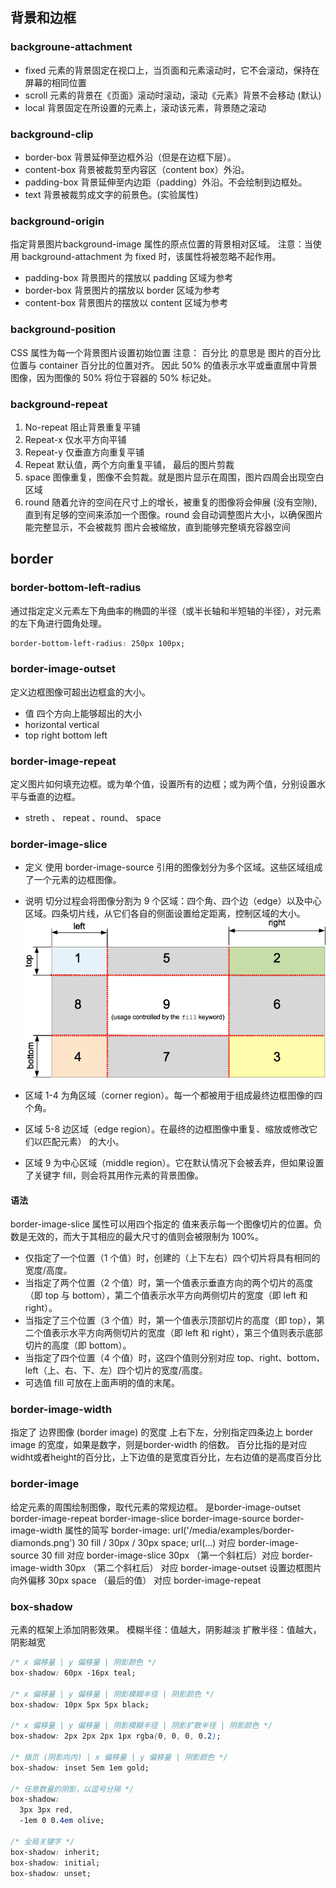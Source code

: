 ## 背景和边框


### backgroune-attachment
 * fixed 元素的背景固定在视口上，当页面和元素滚动时，它不会滚动，保持在屏幕的相同位置
 * scroll 元素的背景在《页面》滚动时滚动，滚动《元素》背景不会移动 (默认)
 * local 背景固定在所设置的元素上，滚动该元素，背景随之滚动

### background-clip
 * border-box  背景延伸至边框外沿（但是在边框下层）。
 * content-box 背景被裁剪至内容区（content box）外沿。
 * padding-box 背景延伸至内边距（padding）外沿。不会绘制到边框处。
 * text 背景被裁剪成文字的前景色。(实验属性)

### background-origin
指定背景图片background-image 属性的原点位置的背景相对区域。 
注意：当使用 background-attachment 为 fixed 时，该属性将被忽略不起作用。
 * padding-box 背景图片的摆放以 padding 区域为参考
 * border-box 背景图片的摆放以 border 区域为参考
 * content-box 背景图片的摆放以 content 区域为参考

 ### background-position
 CSS 属性为每一个背景图片设置初始位置
 注意： 百分比 的意思是 图片的百分比位置与 container 百分比的位置对齐。
 因此 50% 的值表示水平或垂直居中背景图像，因为图像的 50% 将位于容器的 50% 标记处。

### background-repeat
1. No-repeat 阻止背景重复平铺
2. Repeat-x 仅水平方向平铺
3. Repeat-y 仅垂直方向重复平铺
4. Repeat 默认值，两个方向重复平铺， 最后的图片剪裁
5. space 图像重复，图像不会剪裁。就是图片显示在周围，图片四周会出现空白区域
6. round 随着允许的空间在尺寸上的增长，被重复的图像将会伸展 (没有空隙), 直到有足够的空间来添加一个图像。round 会自动调整图片大小，以确保图片能完整显示，不会被裁剪
图片会被缩放，直到能够完整填充容器空间

## border
### border-bottom-left-radius
通过指定定义元素左下角曲率的椭圆的半径（或半长轴和半短轴的半径），对元素的左下角进行圆角处理。
```css
border-bottom-left-radius: 250px 100px;
```

### border-image-outset
定义边框图像可超出边框盒的大小。
* 值 四个方向上能够超出的大小
* horizontal vertical
* top right bottom left 

### border-image-repeat
定义图片如何填充边框。或为单个值，设置所有的边框；或为两个值，分别设置水平与垂直的边框。
* streth 、 repeat 、round、 space

### border-image-slice
* 定义 使用 border-image-source 引用的图像划分为多个区域。这些区域组成了一个元素的边框图像。
* 说明 切分过程会将图像分割为 9 个区域：四个角、四个边（edge）以及中心区域。四条切片线，从它们各自的侧面设置给定距离，控制区域的大小。
![alt text](border-image-slice.png)

* 区域 1-4 为角区域（corner region）。每一个都被用于组成最终边框图像的四个角。
* 区域 5-8 边区域（edge region）。在最终的边框图像中重复、缩放或修改它们以匹配元素） 的大小。
* 区域 9 为中心区域（middle region）。它在默认情况下会被丢弃，但如果设置了关键字 fill，则会将其用作元素的背景图像。
#### 语法
border-image-slice 属性可以用四个指定的 <number-percentage> 值来表示每一个图像切片的位置。负数是无效的，而大于其相应的最大尺寸的值则会被限制为 100%。
* 仅指定了一个位置（1 个值）时，创建的（上下左右）四个切片将具有相同的宽度/高度。
* 当指定了两个位置（2 个值）时，第一个值表示垂直方向的两个切片的高度（即 top 与 bottom），第二个值表示水平方向两侧切片的宽度（即 left 和 right）。
* 当指定了三个位置（3 个值）时，第一个值表示顶部切片的高度（即 top），第二个值表示水平方向两侧切片的宽度（即 left 和 right），第三个值则表示底部切片的高度（即 bottom）。
* 当指定了四个位置（4 个值）时，这四个值则分别对应 top、right、bottom、left（上、右、下、左）四个切片的宽度/高度。
* 可选值 fill 可放在上面声明的值的末尾。


### border-image-width
指定了 边界图像 (border image) 的宽度
上右下左，分别指定四条边上 border image 的宽度，如果是数字，则是border-width 的倍数。
百分比指的是对应widht或者height的百分比，上下边值的是宽度百分比，左右边值的是高度百分比

### border-image
给定元素的周围绘制图像，取代元素的常规边框。
是border-image-outset
border-image-repeat
border-image-slice
border-image-source
border-image-width
属性的简写
border-image: url('/media/examples/border-diamonds.png') 30 fill / 30px / 30px space;
url(...) 对应 border-image-source
30 fill 对应 border-image-slice
30px （第一个斜杠后）对应 border-image-width
30px （第二个斜杠后） 对应 border-image-outset 设置边框图片向外偏移 30px
space （最后的值） 对应 border-image-repeat


### box-shadow
元素的框架上添加阴影效果。
模糊半径：值越大，阴影越淡
扩散半径：值越大，阴影越宽
```css
/* x 偏移量 | y 偏移量 | 阴影颜色 */
box-shadow: 60px -16px teal;

/* x 偏移量 | y 偏移量 | 阴影模糊半径 | 阴影颜色 */
box-shadow: 10px 5px 5px black;

/* x 偏移量 | y 偏移量 | 阴影模糊半径 | 阴影扩散半径 | 阴影颜色 */
box-shadow: 2px 2px 2px 1px rgba(0, 0, 0, 0.2);

/* 插页 (阴影向内) | x 偏移量 | y 偏移量 | 阴影颜色 */
box-shadow: inset 5em 1em gold;

/* 任意数量的阴影，以逗号分隔 */
box-shadow:
  3px 3px red,
  -1em 0 0.4em olive;

/* 全局关键字 */
box-shadow: inherit;
box-shadow: initial;
box-shadow: unset;

```